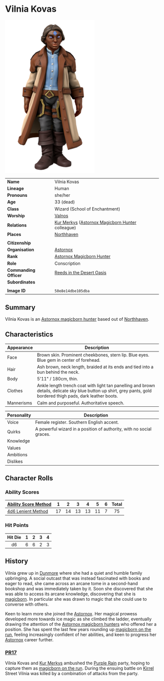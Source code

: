# Vilnia Kovas

<img src="https://raw.githubusercontent.com/jesskelsall/astarus-images/main/characters/portraits/50e8e14dbe105dba.png" height="500" />

|||
| --- | --- |
| **Name** | Vilnia Kovas | character.3
| **Lineage** | Human |
| **Pronouns** | she/her |
| **Age** | 33 (dead) |
| **Class** | Wizard (School of Enchantment) |
| **Worship** | [Valnos](../gods/deities/valnos.md) |
| **Relations** | [Kur Merkys](kur-merkys.md) ([Astornox Magicborn Hunter](../organisations/government/astornox/ranks/astornox-magicborn-hunter.md) colleague) |
| **Places** | [Northhaven](../places/cities/northhaven.md) |
|||
| **Citizenship** |  |
| **Organisation** | [Astornox](../organisations/government/astornox/astornox.md) |
| **Rank** | [Astornox Magicborn Hunter](../organisations/government/astornox/ranks/astornox-magicborn-hunter.md) |
| **Role** | Conscription |
| **Commanding Officer** | [Reeds in the Desert Oasis](reeds-in-the-desert-oasis.md) |
| **Subordinates** | |
|||
| **Image ID** | `50e8e14dbe105dba` |

## Summary

Vilnia Kovas is an [Astornox magicborn hunter](../organisations/government/astornox/ranks/astornox-magicborn-hunter.md) based out of [Northhaven](../places/cities/northhaven.md).

## Characteristics

| Appearance | Description |
| --- | --- |
| Face | Brown skin. Prominent cheekbones, stern lip. Blue eyes. Blue gem in center of forehead. |
| Hair | Ash brown, neck length, braided at its ends and tied into a bun behind the neck. |
| Body | 5'11" / 180cm, thin. |
| Clothes | Ankle length trench coat with light tan panelling and brown details, delicate sky blue button up shirt, grey pants, gold bordered thigh pads, dark leather boots. |
| Mannerisms | Calm and purposeful. Authoritative speech. |

| Personality | Description |
| --- | --- |
| Voice | Female register. Southern English accent. |
| Quirks | A powerful wizard in a position of authority, with no social graces. |
| Knowledge | |
| Values | |
| Ambitions | |
| Dislikes | |

## Character Rolls

### Ability Scores

| [Ability Score Method](../mechanics/ability-score-method/ability-score-method.md) | 1 | 2 | 3 | 4 | 5 | 6 | Total |
| --- |:---:|:---:|:---:|:---:|:---:|:---:|:---:|
| [4d6 Lenient Method](../mechanics/ability-score-method/4d6-lenient-method.md) | 17 | 14 | 13 | 13 | 11 | 7 | 75 |

### Hit Points

| Hit Die | 1 | 2 | 3 | 4 |
|:---:|:---:|:---:|:---:|:---:|
| d6 | 6 | 6 | 2 | 3 |

## History

Vilnia grew up in [Dunmore](../places/cities/dunmore.md) where she had a quiet and humble family upbringing. A social outcast that was instead fascinated with books and eager to read, she came across an arcane tome in a second-hand bookshop and was immediately taken by it. Soon she discovered that she was able to access its arcane knowledge, discovering that she is [magicborn](../civilisations/kingdom-of-astor/magicborn.md). In particular she was drawn to magic that she could use to converse with others.

Keen to learn more she joined the [Astornox](../organisations/government/astornox/astornox.md). Her magical prowess developed more towards ice magic as she climbed the ladder, eventually drawing the attention of the [Astornox magicborn hunters](../organisations/government/astornox/ranks/astornox-magicborn-hunter.md) who offered her a position. She has spent the last few years rounding up [magicborn on the run](../storylines/ended/magicborn-on-the-run.md), feeling increasingly confident of her abilities, and keen to progress her [Astornox](../organisations/government/astornox/astornox.md) career further.

### [PR17](../sessions/PR17.md)

Vilnia Kovas and [Kur Merkys](kur-merkys.md) ambushed the [Purple Rain](../campaigns/C1-purple-rain.md) party, hoping to capture them as [magicborn on the run](../storylines/ended/magicborn-on-the-run.md). During the ensuing battle on [Kirrel](../gods/deities/kirrel.md) Street Vilnia was killed by a combination of attacks from the party.
